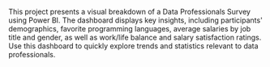 This project presents a visual breakdown of a Data Professionals Survey using Power BI. The dashboard displays key insights, including participants' demographics, favorite programming languages, average salaries by job title and gender, as well as work/life balance and salary satisfaction ratings. Use this dashboard to quickly explore trends and statistics relevant to data professionals.

